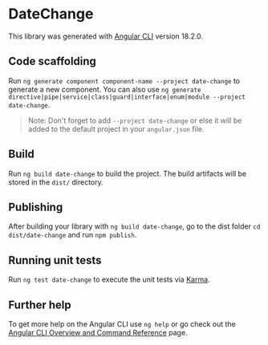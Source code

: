 # DateChange

This library was generated with [Angular CLI](https://github.com/angular/angular-cli) version 18.2.0.

## Code scaffolding

Run `ng generate component component-name --project date-change` to generate a new component. You can also use `ng generate directive|pipe|service|class|guard|interface|enum|module --project date-change`.
> Note: Don't forget to add `--project date-change` or else it will be added to the default project in your `angular.json` file. 

## Build

Run `ng build date-change` to build the project. The build artifacts will be stored in the `dist/` directory.

## Publishing

After building your library with `ng build date-change`, go to the dist folder `cd dist/date-change` and run `npm publish`.

## Running unit tests

Run `ng test date-change` to execute the unit tests via [Karma](https://karma-runner.github.io).

## Further help

To get more help on the Angular CLI use `ng help` or go check out the [Angular CLI Overview and Command Reference](https://angular.dev/tools/cli) page.
